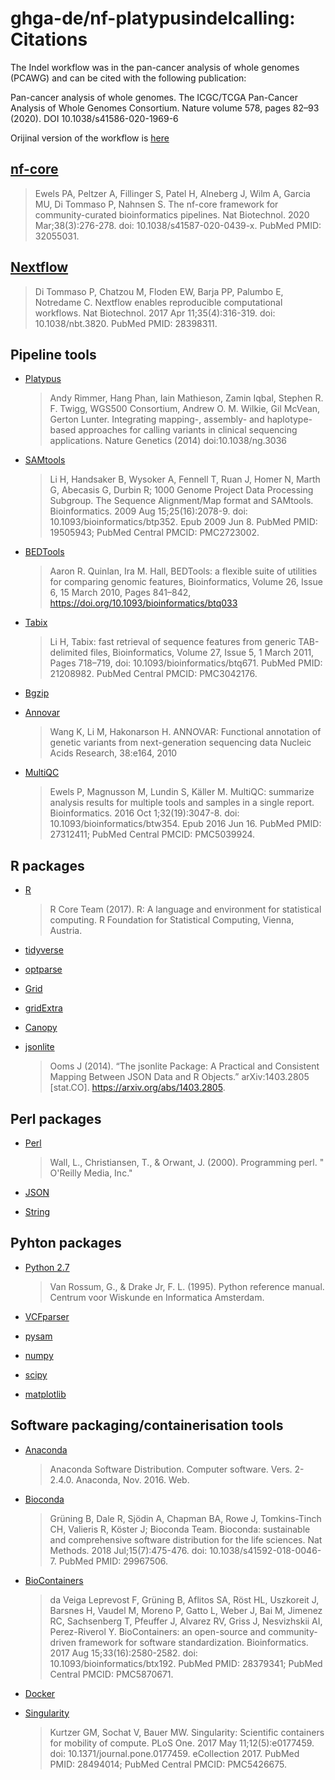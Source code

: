 # ghga-de/nf-platypusindelcalling: Citations

The Indel workflow was in the pan-cancer analysis of whole genomes (PCAWG) and can be cited with the following publication:

Pan-cancer analysis of whole genomes.
The ICGC/TCGA Pan-Cancer Analysis of Whole Genomes Consortium.
Nature volume 578, pages 82–93 (2020).
DOI 10.1038/s41586-020-1969-6

Orijinal version of the workflow is [here](https://github.com/DKFZ-ODCF/IndelCallingWorkflow)

## [nf-core](https://pubmed.ncbi.nlm.nih.gov/32055031/)

> Ewels PA, Peltzer A, Fillinger S, Patel H, Alneberg J, Wilm A, Garcia MU, Di Tommaso P, Nahnsen S. The nf-core framework for community-curated bioinformatics pipelines. Nat Biotechnol. 2020 Mar;38(3):276-278. doi: 10.1038/s41587-020-0439-x. PubMed PMID: 32055031.

## [Nextflow](https://pubmed.ncbi.nlm.nih.gov/28398311/)

> Di Tommaso P, Chatzou M, Floden EW, Barja PP, Palumbo E, Notredame C. Nextflow enables reproducible computational workflows. Nat Biotechnol. 2017 Apr 11;35(4):316-319. doi: 10.1038/nbt.3820. PubMed PMID: 28398311.

## Pipeline tools

- [Platypus](https://www.well.ox.ac.uk/research/research-groups/lunter-group/lunter-group/platypus-a-haplotype-based-variant-caller-for-next-generation-sequence-data)

  > Andy Rimmer, Hang Phan, Iain Mathieson, Zamin Iqbal, Stephen R. F. Twigg, WGS500 Consortium, Andrew O. M. Wilkie, Gil McVean, Gerton Lunter. Integrating mapping-, assembly- and haplotype-based approaches for calling variants in clinical sequencing applications. Nature Genetics (2014) doi:10.1038/ng.3036

- [SAMtools](https://pubmed.ncbi.nlm.nih.gov/19505943/)

  > Li H, Handsaker B, Wysoker A, Fennell T, Ruan J, Homer N, Marth G, Abecasis G, Durbin R; 1000 Genome Project Data Processing Subgroup. The Sequence Alignment/Map format and SAMtools. Bioinformatics. 2009 Aug 15;25(16):2078-9. doi: 10.1093/bioinformatics/btp352. Epub 2009 Jun 8. PubMed PMID: 19505943; PubMed Central PMCID: PMC2723002.

- [BEDTools](https://academic.oup.com/bioinformatics/article/26/6/841/244688)

  > Aaron R. Quinlan, Ira M. Hall, BEDTools: a flexible suite of utilities for comparing genomic features, Bioinformatics, Volume 26, Issue 6, 15 March 2010, Pages 841–842, https://doi.org/10.1093/bioinformatics/btq033

- [Tabix](https://academic.oup.com/bioinformatics/article/27/5/718/262743)

  > Li H, Tabix: fast retrieval of sequence features from generic TAB-delimited files, Bioinformatics, Volume 27, Issue 5, 1 March 2011, Pages 718–719, doi: 10.1093/bioinformatics/btq671. PubMed PMID: 21208982. PubMed Central PMCID: PMC3042176.

- [Bgzip](https://github.com/madler/pigz)

- [Annovar](https://annovar.openbioinformatics.org/en/latest/)

  > Wang K, Li M, Hakonarson H. ANNOVAR: Functional annotation of genetic variants from next-generation sequencing data Nucleic Acids Research, 38:e164, 2010

- [MultiQC](https://pubmed.ncbi.nlm.nih.gov/27312411/)
  > Ewels P, Magnusson M, Lundin S, Käller M. MultiQC: summarize analysis results for multiple tools and samples in a single report. Bioinformatics. 2016 Oct 1;32(19):3047-8. doi: 10.1093/bioinformatics/btw354. Epub 2016 Jun 16. PubMed PMID: 27312411; PubMed Central PMCID: PMC5039924.

## R packages

- [R](https://www.r-project.org/)

  > R Core Team (2017). R: A language and environment for statistical computing. R Foundation for Statistical Computing, Vienna, Austria.

- [tidyverse](https://www.tidyverse.org/)

- [optparse](https://cran.r-project.org/web/packages/optparse/index.html)

- [Grid](https://cran.r-project.org/web/packages/gridExtra/index.html)

- [gridExtra](https://cran.r-project.org/web/packages/gridExtra/index.html)

- [Canopy](https://cran.r-project.org/web/packages/Canopy/index.html)

- [jsonlite](https://cran.r-project.org/web/packages/jsonlite/citation.html)
  > Ooms J (2014). “The jsonlite Package: A Practical and Consistent Mapping Between JSON Data and R Objects.” arXiv:1403.2805 [stat.CO]. https://arxiv.org/abs/1403.2805.

## Perl packages

- [Perl](https://www.perl.org/)

  > Wall, L., Christiansen, T., & Orwant, J. (2000). Programming perl. " O&#x27;Reilly Media, Inc."

- [JSON](https://metacpan.org/pod/JSON)

- [String](https://metacpan.org/pod/String::String)

## Pyhton packages

- [Python 2.7](https://python.readthedocs.io/en/v2.7.2/)

  > Van Rossum, G., & Drake Jr, F. L. (1995). Python reference manual. Centrum voor Wiskunde en Informatica Amsterdam.

- [VCFparser](https://pypi.org/project/vcfparser/)

- [pysam](https://pypi.org/project/pysam/)

- [numpy](https://pypi.org/project/numpy/)

- [scipy](https://pypi.org/search/?q=scipy)

- [matplotlib](https://pypi.org/project/matplotlib/)

## Software packaging/containerisation tools

- [Anaconda](https://anaconda.com)

  > Anaconda Software Distribution. Computer software. Vers. 2-2.4.0. Anaconda, Nov. 2016. Web.

- [Bioconda](https://pubmed.ncbi.nlm.nih.gov/29967506/)

  > Grüning B, Dale R, Sjödin A, Chapman BA, Rowe J, Tomkins-Tinch CH, Valieris R, Köster J; Bioconda Team. Bioconda: sustainable and comprehensive software distribution for the life sciences. Nat Methods. 2018 Jul;15(7):475-476. doi: 10.1038/s41592-018-0046-7. PubMed PMID: 29967506.

- [BioContainers](https://pubmed.ncbi.nlm.nih.gov/28379341/)

  > da Veiga Leprevost F, Grüning B, Aflitos SA, Röst HL, Uszkoreit J, Barsnes H, Vaudel M, Moreno P, Gatto L, Weber J, Bai M, Jimenez RC, Sachsenberg T, Pfeuffer J, Alvarez RV, Griss J, Nesvizhskii AI, Perez-Riverol Y. BioContainers: an open-source and community-driven framework for software standardization. Bioinformatics. 2017 Aug 15;33(16):2580-2582. doi: 10.1093/bioinformatics/btx192. PubMed PMID: 28379341; PubMed Central PMCID: PMC5870671.

- [Docker](https://dl.acm.org/doi/10.5555/2600239.2600241)

- [Singularity](https://pubmed.ncbi.nlm.nih.gov/28494014/)
  > Kurtzer GM, Sochat V, Bauer MW. Singularity: Scientific containers for mobility of compute. PLoS One. 2017 May 11;12(5):e0177459. doi: 10.1371/journal.pone.0177459. eCollection 2017. PubMed PMID: 28494014; PubMed Central PMCID: PMC5426675.
